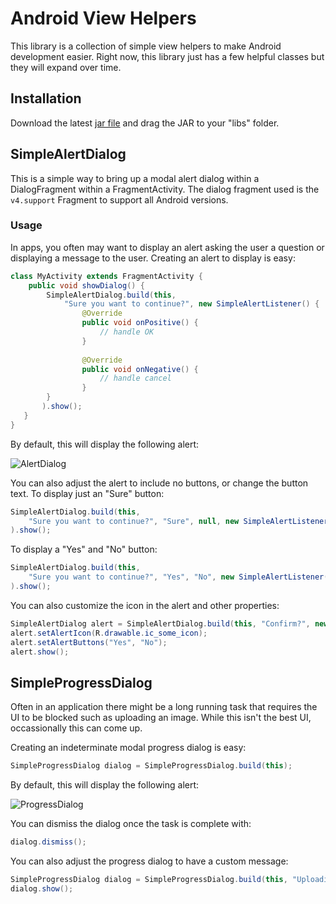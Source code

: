 # Android View Helpers

This library is a collection of simple view helpers to make Android development easier. Right now, this library just has a few helpful classes but they will expand over time.

## Installation

Download the latest [jar file](https://www.dropbox.com/s/zhxgms8ck0a4wj2/codepath-android-view-helpers-0.1.0.jar) and drag the JAR to your "libs" folder.

## SimpleAlertDialog

This is a simple way to bring up a modal alert dialog within a DialogFragment within a FragmentActivity. The dialog fragment used is the `v4.support` Fragment to support all Android versions.

### Usage

In apps, you often may want to display an alert asking the user a question or displaying a message
to the user. Creating an alert to display is easy:

```java
class MyActivity extends FragmentActivity {
	public void showDialog() {
		SimpleAlertDialog.build(this, 
			"Sure you want to continue?", new SimpleAlertListener() {
				@Override
				public void onPositive() {
					// handle OK
				}
				
				@Override
				public void onNegative() {
					// handle cancel
				}
		}
	   ).show();
   }
}
```

By default, this will display the following alert:

![AlertDialog](http://i.imgur.com/3xjhVlZ.png)

You can also adjust the alert to include no buttons, or change the button text. 
To display just an "Sure" button:

```java
SimpleAlertDialog.build(this, 
	"Sure you want to continue?", "Sure", null, new SimpleAlertListener()
).show();
```

To display a "Yes" and "No" button:

```java
SimpleAlertDialog.build(this, 
	"Sure you want to continue?", "Yes", "No", new SimpleAlertListener()
).show();
```

You can also customize the icon in the alert and other properties:

```java
SimpleAlertDialog alert = SimpleAlertDialog.build(this, "Confirm?", new SimpleAlertListener());
alert.setAlertIcon(R.drawable.ic_some_icon);
alert.setAlertButtons("Yes", "No");
alert.show();
```

## SimpleProgressDialog

Often in an application there might be a long running task that requires the UI to be blocked 
such as uploading an image. While this isn't the best UI, occassionally this can come up.

Creating an indeterminate modal progress dialog is easy:

```java
SimpleProgressDialog dialog = SimpleProgressDialog.build(this);
```

By default, this will display the following alert:

![ProgressDialog](http://i.imgur.com/rbEV8pM.png)

You can dismiss the dialog once the task is complete with:

```java
dialog.dismiss();
```

You can also adjust the progress dialog to have a custom message:

```java
SimpleProgressDialog dialog = SimpleProgressDialog.build(this, "Uploading...");
dialog.show();
```
